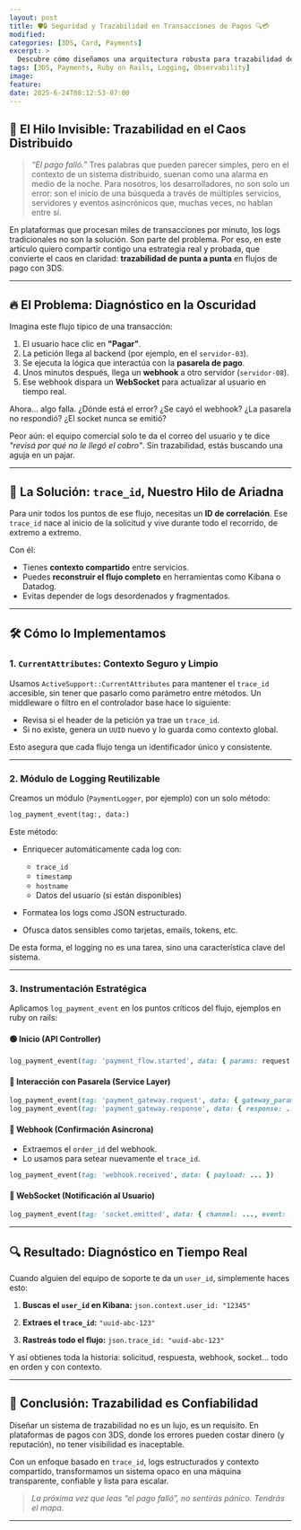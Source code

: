 ```yaml
---
layout: post
title: 🛡️🔒 Seguridad y Trazabilidad en Transacciones de Pagos 🔍💳
modified:
categories: [3DS, Card, Payments]
excerpt: >
  Descubre cómo diseñamos una arquitectura robusta para trazabilidad de pagos 3DS en sistemas distribuidos. De la incertidumbre al diagnóstico preciso.
tags: [3DS, Payments, Ruby on Rails, Logging, Observability]
image:
feature:
date: 2025-6-24T08:12:53-07:00
---
```


## 🧵 El Hilo Invisible: Trazabilidad en el Caos Distribuido

> _“El pago falló.”_
Tres palabras que pueden parecer simples, pero en el contexto de un sistema distribuido, suenan como una alarma en medio de la noche. Para nosotros, los desarrolladores, no son solo un error: son el inicio de una búsqueda a través de múltiples servicios, servidores y eventos asincrónicos que, muchas veces, no hablan entre sí.

En plataformas que procesan miles de transacciones por minuto, los logs tradicionales no son la solución. Son parte del problema. Por eso, en este artículo quiero compartir contigo una estrategia real y probada, que convierte el caos en claridad: **trazabilidad de punta a punta** en flujos de pago con 3DS.

---

## 🔥 El Problema: Diagnóstico en la Oscuridad

Imagina este flujo típico de una transacción:

1. El usuario hace clic en **"Pagar"**.
2. La petición llega al backend (por ejemplo, en el `servidor-03`).
3. Se ejecuta la lógica que interactúa con la **pasarela de pago**.
4. Unos minutos después, llega un **webhook** a otro servidor (`servidor-08`).
5. Ese webhook dispara un **WebSocket** para actualizar al usuario en tiempo real.

Ahora... algo falla. ¿Dónde está el error? ¿Se cayó el webhook? ¿La pasarela no respondió? ¿El socket nunca se emitió?

Peor aún: el equipo comercial solo te da el correo del usuario y te dice *"revisá por qué no le llegó el cobro"*. Sin trazabilidad, estás buscando una aguja en un pajar.

---

## 🧠 La Solución: `trace_id`, Nuestro Hilo de Ariadna

Para unir todos los puntos de ese flujo, necesitas un **ID de correlación**. Ese `trace_id` nace al inicio de la solicitud y vive durante todo el recorrido, de extremo a extremo.

Con él:

- Tienes **contexto compartido** entre servicios.
- Puedes **reconstruir el flujo completo** en herramientas como Kibana o Datadog.
- Evitas depender de logs desordenados y fragmentados.

---

## 🛠️ Cómo lo Implementamos

### 1. `CurrentAttributes`: Contexto Seguro y Limpio

Usamos `ActiveSupport::CurrentAttributes` para mantener el `trace_id` accesible, sin tener que pasarlo como parámetro entre métodos. Un middleware o filtro en el controlador base hace lo siguiente:

- Revisa si el header de la petición ya trae un `trace_id`.
- Si no existe, genera un `UUID` nuevo y lo guarda como contexto global.

Esto asegura que cada flujo tenga un identificador único y consistente.

---

### 2. Módulo de Logging Reutilizable

Creamos un módulo (`PaymentLogger`, por ejemplo) con un solo método:
```ruby
log_payment_event(tag:, data:)
````

Este método:

* Enriquecer automáticamente cada log con:

  * `trace_id`
  * `timestamp`
  * `hostname`
  * Datos del usuario (si están disponibles)
* Formatea los logs como JSON estructurado.
* Ofusca datos sensibles como tarjetas, emails, tokens, etc.

De esta forma, el logging no es una tarea, sino una característica clave del sistema.

---

### 3. Instrumentación Estratégica

Aplicamos `log_payment_event` en los puntos críticos del flujo, ejemplos en ruby on rails:

#### 🟢 Inicio (API Controller)

```ruby
log_payment_event(tag: 'payment_flow.started', data: { params: request.params })
```

#### 🔁 Interacción con Pasarela (Service Layer)

```ruby
log_payment_event(tag: 'payment_gateway.request', data: { gateway_params: ... })
log_payment_event(tag: 'payment_gateway.response', data: { response: ..., status: 'success' })
```

#### 📩 Webhook (Confirmación Asíncrona)

* Extraemos el `order_id` del webhook.
* Lo usamos para setear nuevamente el `trace_id`.

```ruby
log_payment_event(tag: 'webhook.received', data: { payload: ... })
```

#### 📡 WebSocket (Notificación al Usuario)

```ruby
log_payment_event(tag: 'socket.emitted', data: { channel: ..., event: ... })
```

---

## 🔍 Resultado: Diagnóstico en Tiempo Real

Cuando alguien del equipo de soporte te da un `user_id`, simplemente haces esto:

1. **Buscas el `user_id` en Kibana:**
   `json.context.user_id: "12345"`

2. **Extraes el `trace_id`:**
   `"uuid-abc-123"`

3. **Rastreás todo el flujo:**
   `json.trace_id: "uuid-abc-123"`

Y así obtienes toda la historia: solicitud, respuesta, webhook, socket… todo en orden y con contexto.

---

## 🎯 Conclusión: Trazabilidad es Confiabilidad

Diseñar un sistema de trazabilidad no es un lujo, es un requisito. En plataformas de pagos con 3DS, donde los errores pueden costar dinero (y reputación), no tener visibilidad es inaceptable.

Con un enfoque basado en `trace_id`, logs estructurados y contexto compartido, transformamos un sistema opaco en una máquina transparente, confiable y lista para escalar.

> *La próxima vez que leas “el pago falló”, no sentirás pánico. Tendrás el mapa.*

---

